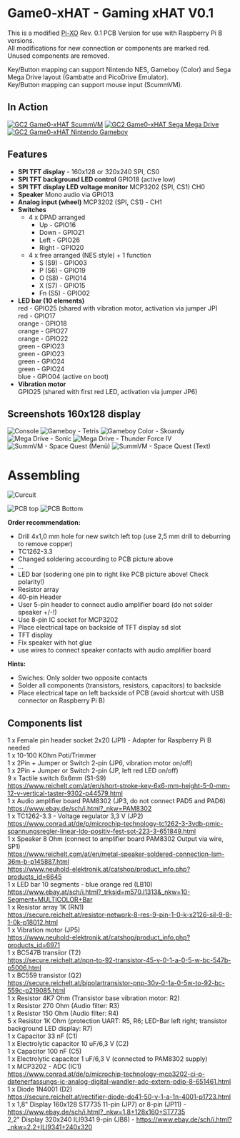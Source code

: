# Game0-xHAT - Gaming xHAT V0.1

This is a modified [Pi-XO](https://github.com/GrazerComputerClub/Pi-XO) Rev. 0.1 PCB Version for use with Raspberry Pi B versions.  
All modifications for new connection or components are marked red. Unused components are removed.  

Key/Button mapping can support Nintendo NES, Gameboy (Color) and Sega Mega Drive layout (Gambatte and PicoDrive Emulator).  
Key/Button mapping can support mouse input (ScummVM). 

## In Action

[![GC2 Game0-xHAT ScummVM](https://img.youtube.com/vi/9YzMNbByE_w/0.jpg)](https://www.youtube.com/watch?v=9YzMNbByE_w)
[![GC2 Game0-xHAT Sega Mega Drive](https://img.youtube.com/vi/PtT1OVjE4Fs/0.jpg)](https://www.youtube.com/watch?v=PtT1OVjE4Fs)[![GC2 Game0-xHAT Nintendo Gameboy](https://img.youtube.com/vi/3sH8cGopgdA/0.jpg)](https://www.youtube.com/watch?v=3sH8cGopgdA)

## Features

- **SPI TFT display** - 160x128 or 320x240
  SPI, CS0   
- **SPI TFT background LED control**
  GPIO18 (active low)
- **SPI TFT display LED voltage monitor**
  MCP3202 (SPI, CS1) CH0 
- **Speaker**
  Mono audio via GPIO13  
- **Analog input (wheel)** 
  MCP3202 (SPI, CS1) - CH1
- **Switches** 
  - 4 x DPAD arranged   
    * Up - GPIO16  
    * Down - GPIO21  
    * Left - GPIO26  
    * Right - GPIO20  
  - 4 x free arranged (NES style) + 1 function  
    * S (S9) - GPIO03
    * P (S6) - GPIO19  
    * O (S8) - GPIO14     
    * X (S7) - GPIO15  
    * Fn (S5) - GPIO02  
- **LED bar (10 elements)**  
  red - GPIO25 (shared with vibration motor, activation via jumper JP)  
  red - GPIO17  
  orange - GPIO18  
  orange - GPIO27  
  orange - GPIO22  
  green - GPIO23  
  green - GPIO23  
  green - GPIO24  
  green - GPIO24  
  blue - GPIO04 (active on boot)   
- **Vibration motor**  
 GPIO25 (shared with first red LED, activation via jumper JP6)

## Screenshots 160x128 display

![Console](https://github.com/GrazerComputerClub/Game0-xHAT/raw/master/screenshots/160x128/Console.png)
![Gameboy - Tetris](https://github.com/GrazerComputerClub/Game0-xHAT/raw/master/screenshots/160x128/Tetris.png)
![Gameboy Color - Skoardy](https://github.com/GrazerComputerClub/Game0-xHAT/raw/master/screenshots/160x128/Skoardy.png)
![Mega Drive - Sonic](https://github.com/GrazerComputerClub/Game0-xHAT/raw/master/screenshots/160x128/Sonic.png)
![Mega Drive - Thunder Force IV](https://github.com/GrazerComputerClub/Game0-xHAT/raw/master/screenshots/160x128/ThunderForceIV.png)
![SummVM - Space Quest (Menü)](https://github.com/GrazerComputerClub/Game0-xHAT/raw/master/screenshots/160x128/ScummVM-Menu.png)
![SummVM - Space Quest (Text)](https://github.com/GrazerComputerClub/Game0-xHAT/raw/master/screenshots/160x128/ScummVM-Text.png)

# Assembling

![Curcuit](https://github.com/GrazerComputerClub/Game0-xHAT/raw/master/Curcuit.jpg)

![PCB top](https://github.com/GrazerComputerClub/Game0-xHAT/raw/master/GV-xHAT_top.png)
![PCB Bottom](https://github.com/GrazerComputerClub/Game0-xHAT/raw/master/GV-xHAT_bottom.png)

**Order recommendation:**
- Drill 4x1,0 mm hole for new switch left top (use 2,5 mm drill to deburring to remove copper)
- TC1262-3.3
- Changed soldering accourding to PCB picture above
- ...
- LED bar (sodering one pin to right like PCB picture above! Check polarity!)
- Resistor array
- 40-pin Header 
- User 5-pin header to connect audio amplifier board (do not solder speaker +/-!)
- Use 8-pin IC socket for MCP3202
- Place electrical tape on backside of TFT display sd slot
- TFT display
- Fix speaker with hot glue
- use wires to connect speaker contacts with audio amplifier board  

**Hints:** 
- Swiches: Only solder two opposite contacts 
- Solder all components (transistors, resistors, capacitors) to backside 
- Place electrical tape on left backside of PCB (avoid shortcut with USB connector on Raspberry Pi B)


## Components list
	
 1 x Female pin header socket 2x20  (JP1) - Adapter for Raspberry Pi B needed  
 1 x 10-100 KOhm Poti/Trimmer  
 1 x 2Pin + Jumper or Switch 2-pin (JP6, vibration motor on/off)    
 1 x 2Pin + Jumper or Switch 2-pin (JP, left red LED on/off)    
 9 x Tactile switch 6x6mm (S1-S9)  
     https://www.reichelt.com/at/en/short-stroke-key-6x6-mm-height-5-0-mm-12-v-vertical-taster-9302-p44579.html  
 1 x Audio amplifier board PAM8302 (JP3, do not connect PAD5 and PAD6)  
     https://www.ebay.de/sch/i.html?_nkw=PAM8302  
 1 x TC1262-3.3 - Voltage regulator 3,3 V (JP2)  
     https://www.conrad.at/de/p/microchip-technology-tc1262-3-3vdb-pmic-spannungsregler-linear-ldo-positiv-fest-sot-223-3-651849.html  
 1 x Speaker 8 Ohm (connect to amplifier board PAM8302 Output via wire, SP1)  
     https://www.reichelt.com/at/en/metal-speaker-soldered-connection-lsm-36m-b-p145887.html  
     https://www.neuhold-elektronik.at/catshop/product_info.php?products_id=6645  
 1 x LED bar 10 segments - blue orange red (LB10)  
     https://www.ebay.at/sch/i.html?_trksid=m570.l1313&_nkw=10-Segment+MULTICOLOR+Bar  
 1 x Resistor array 1K (RN1)  
     https://secure.reichelt.at/resistor-network-8-res-9-pin-1-0-k-x2126-sil-9-8-1-0k-p18012.html  
 1 x Vibration motor (JP5)  
     https://www.neuhold-elektronik.at/catshop/product_info.php?products_id=6971  
 1 x BC547B transiior (T2)  
     https://secure.reichelt.at/npn-to-92-transistor-45-v-0-1-a-0-5-w-bc-547b-p5006.html  
 1 x BC559 transistor (Q2)  
     https://secure.reichelt.at/bipolartransistor-pnp-30v-0-1a-0-5w-to-92-bc-559c-p219085.html  
 1 x Resistor 4K7 Ohm (Transistor base vibration motor: R2)  
 1 x Resistor 270 Ohm (Audio filter: R3)  
 1 x Resistor 150 Ohm (Audio filter: R4)  
 5 x Resistor 1K Ohm (protection UART: R5, R6; LED-Bar left right; transistor background LED display: R7)   
 1 x Capacitor 33 nF (C1)  
 1 x Electrolytic capacitor 10 uF/6,3 V (C2)  
 1 x Capacitor 100 nF (C5)  
 1 x Electrolytic capacitor 1 uF/6,3 V (connected to PAM8302 supply)  
 1 x MCP3202 - ADC (IC1)  
     https://www.conrad.at/de/p/microchip-technology-mcp3202-ci-p-datenerfassungs-ic-analog-digital-wandler-adc-extern-pdip-8-651461.html  
 1 x Diode 1N4001 (D2)  
     https://secure.reichelt.at/rectifier-diode-do41-50-v-1-a-1n-4001-p1723.html  
 1 x 1,8" Display 160x128 ST7735 11-pin (JP7) or 8-pin (JP11) - https://www.ebay.de/sch/i.html?_nkw=1.8+128x160+ST7735  
     2,2" Display 320x240 ILI9341 9-pin (JB8) - https://www.ebay.de/sch/i.html?_nkw=2.2+ILI9341+240x320  
